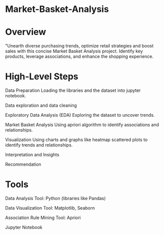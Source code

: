 # Market-Basket-Analysis
# Overview
 "Unearth diverse purchasing trends, optimize retail strategies and boost sales with this concise Market Basket Analysis project. Identify key products, leverage associations, and enhance the shopping experience.
# High-Level Steps
Data Preparation Loading the libraries and the dataset into jupyter notebook.  

Data exploration and data cleaning

Exploratory Data Analysis (EDA) Exploring the dataset to uncover trends.

Market Basket Analysis Using apriori algorithm to identify associations and relationships.

Visualization Using charts and graphs like heatmap scattered plots to identify trends and relationships.

Interpretation and Insights

Recommendation
# Tools
Data Analysis Tool: Python (libraries like Pandas)

Data Visualization Tool: Matplotlib, Seaborn

Association Rule Mining Tool: Apriori

Jupyter Notebook

